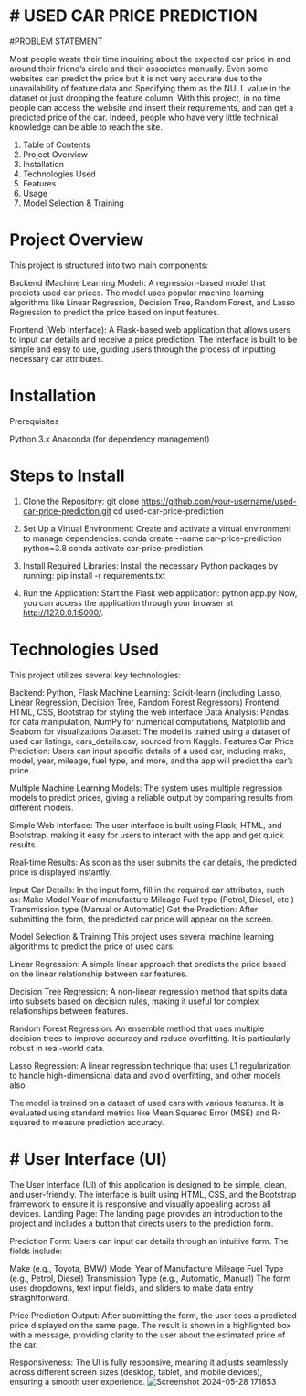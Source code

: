 
# # USED CAR PRICE PREDICTION

#PROBLEM STATEMENT

Most people waste their time inquiring about the expected car price in and around their friend’s 
circle and their associates manually. Even some websites can predict the price but it is not very 
accurate due to the unavailability of feature data and Specifying them as the NULL value in the 
dataset or just dropping the feature column. With this project, in no time people can access the 
website and insert their requirements, and can get a predicted price of the car. Indeed, people 
who have very little technical knowledge can be able to reach the site. 

1. Table of Contents
2. Project Overview
3. Installation
4. Technologies Used
5. Features
6. Usage
7. Model Selection & Training

# Project Overview
This project is structured into two main components:

Backend (Machine Learning Model): A regression-based model that predicts used car prices. The model uses popular machine learning algorithms like Linear Regression, Decision Tree, Random Forest, and Lasso Regression to predict the price based on input features.

Frontend (Web Interface): A Flask-based web application that allows users to input car details and receive a price prediction. The interface is built to be simple and easy to use, guiding users through the process of inputting necessary car attributes.

# Installation
Prerequisites

Python 3.x
Anaconda (for dependency management)
# Steps to Install
 1. Clone the Repository:
   git clone https://github.com/your-username/used-car-price-prediction.git cd used-car-price-prediction

 2. Set Up a Virtual Environment: Create and activate a virtual environment to manage dependencies:
   conda create --name car-price-prediction python=3.8
   conda activate car-price-prediction
 3. Install Required Libraries: Install the necessary Python packages by running:
   pip install -r requirements.txt
 4. Run the Application: Start the Flask web application:
   python app.py
Now, you can access the application through your browser at http://127.0.0.1:5000/.

# Technologies Used
This project utilizes several key technologies:

Backend: Python, Flask
Machine Learning: Scikit-learn (including Lasso, Linear Regression, Decision Tree, Random Forest Regressors)
Frontend: HTML, CSS, Bootstrap for styling the web interface
Data Analysis: Pandas for data manipulation, NumPy for numerical computations, Matplotlib and Seaborn for visualizations
Dataset: The model is trained using a dataset of used car listings, cars_details.csv, sourced from Kaggle.
Features
Car Price Prediction: Users can input specific details of a used car, including make, model, year, mileage, fuel type, and more, and the app will predict the car’s price.

Multiple Machine Learning Models: The system uses multiple regression models to predict prices, giving a reliable output by comparing results from different models.

Simple Web Interface: The user interface is built using Flask, HTML, and Bootstrap, making it easy for users to interact with the app and get quick results.

Real-time Results: As soon as the user submits the car details, the predicted price is displayed instantly.


Input Car Details: In the input form, fill in the required car attributes, such as:
Make
Model
Year of manufacture
Mileage
Fuel type (Petrol, Diesel, etc.)
Transmission type (Manual or Automatic)
Get the Prediction: After submitting the form, the predicted car price will appear on the screen.

Model Selection & Training
This project uses several machine learning algorithms to predict the price of used cars:

Linear Regression: A simple linear approach that predicts the price based on the linear relationship between car features.

Decision Tree Regression: A non-linear regression method that splits data into subsets based on decision rules, making it useful for complex relationships between features.

Random Forest Regression: An ensemble method that uses multiple decision trees to improve accuracy and reduce overfitting. It is particularly robust in real-world data.

Lasso Regression: A linear regression technique that uses L1 regularization to handle high-dimensional data and avoid overfitting,
and other models also.

The model is trained on a dataset of used cars with various features. It is evaluated using standard metrics like Mean Squared Error (MSE) and R-squared to measure prediction accuracy.
# # User Interface (UI)
The User Interface (UI) of this application is designed to be simple, clean, and user-friendly. The interface is built using HTML, CSS, and the Bootstrap framework to ensure it is responsive and visually appealing across all devices.
Landing Page: The landing page provides an introduction to the project and includes a button that directs users to the prediction form.


Prediction Form: Users can input car details through an intuitive form. The fields include:

Make (e.g., Toyota, BMW)
Model
Year of Manufacture
Mileage
Fuel Type (e.g., Petrol, Diesel)
Transmission Type (e.g., Automatic, Manual)
The form uses dropdowns, text input fields, and sliders to make data entry straightforward.


Price Prediction Output: After submitting the form, the user sees a predicted price displayed on the same page. The result is shown in a highlighted box with a message, providing clarity to the user about the estimated price of the car.


Responsiveness: The UI is fully responsive, meaning it adjusts seamlessly across different screen sizes (desktop, tablet, and mobile devices), ensuring a smooth user experience.
![Screenshot 2024-05-28 171853](https://github.com/user-attachments/assets/68753fae-70eb-45d8-be6f-48c250b5ccec)

